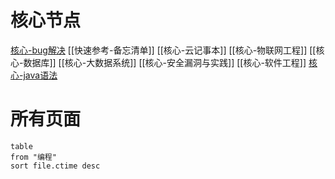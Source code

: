 # 核心节点
[核心-bug解决](bug解决/核心-bug解决.md)
[[快速参考-备忘清单]]
[[核心-云记事本]]
[[核心-物联网工程]]
[[核心-数据库]]
[[核心-大数据系统]]
[[核心-安全漏洞与实践]]
[[核心-软件工程]]
[核心-java语法](../科研/课程/java/核心-java语法.md)
# 所有页面
```dataview
table 
from "编程"
sort file.ctime desc

```
